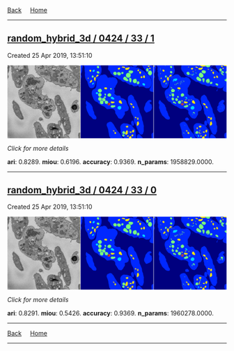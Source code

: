 
[Back](..)&nbsp;&nbsp;&nbsp;&nbsp;&nbsp;[Home](https://leapmanlab.github.io/snapshots)

---

<div class="summary"><a href="1"><h2>random_hybrid_3d / 0424 / 33 / 1</h2></a><p>Created 25 Apr 2019, 13:51:10
</p><a href="1"><img src="1/media/summary.png" align="center"></a><p>
<i>Click for more details</i>
</p></div>

**ari**: 0.8289. **miou**: 0.6196. **accuracy**: 0.9369. **n_params**: 1958829.0000. 

---

<div class="summary"><a href="0"><h2>random_hybrid_3d / 0424 / 33 / 0</h2></a><p>Created 25 Apr 2019, 13:51:10
</p><a href="0"><img src="0/media/summary.png" align="center"></a><p>
<i>Click for more details</i>
</p></div>

**ari**: 0.8291. **miou**: 0.5426. **accuracy**: 0.9369. **n_params**: 1960278.0000. 

---

[Back](..)&nbsp;&nbsp;&nbsp;&nbsp;&nbsp;[Home](https://leapmanlab.github.io/snapshots)

---